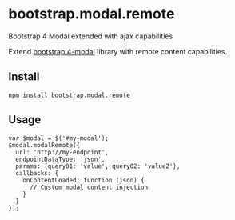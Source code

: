 # bootstrap.modal.remote
Bootstrap 4 Modal extended with ajax capabilities

Extend [bootstrap 4-modal](https://getbootstrap.com/docs/4.1/components/modal/) library with remote content capabilities.

## Install
```npm install bootstrap.modal.remote```

## Usage
```
var $modal = $('#my-modal');
$modal.modalRemote({
  url: 'http://my-endpoint',
  endpointDataType: 'json',
  params: {query01: 'value', query02: 'value2'},
  callbacks: {
    onContentLoaded: function (json) {
      // Custom modal content injection
    }
  }
});
```
